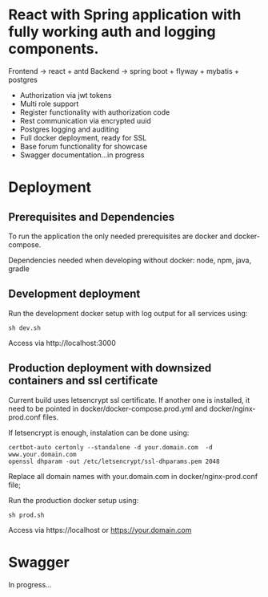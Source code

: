 # React with Spring application with fully working auth and logging components.

Frontend  -> react + antd
Backend   -> spring boot + flyway + mybatis + postgres

- Authorization via jwt tokens
- Multi role support
- Register functionality with authorization code
- Rest communication via encrypted uuid
- Postgres logging and auditing
- Full docker deployment, ready for SSL
- Base forum functionality for showcase
- Swagger documentation...in progress

# Deployment

## Prerequisites and Dependencies

To run the application the only needed prerequisites are docker and docker-compose.

Dependencies needed when developing without docker: node, npm, java, gradle

## Development deployment
Run the development docker setup with log output for all services using:
```
sh dev.sh
```

Access via http://localhost:3000


## Production deployment with downsized containers and ssl certificate

Current build uses letsencrypt ssl certificate. If another one is installed,
it need to be pointed in docker/docker-compose.prod.yml and docker/nginx-prod.conf files.

If letsencrypt is enough, instalation can be done using:

```
certbot-auto certonly --standalone -d your.domain.com  -d www.your.domain.com
openssl dhparam -out /etc/letsencrypt/ssl-dhparams.pem 2048
```

Replace all domain names with your.domain.com in docker/nginx-prod.conf file;

Run the production docker setup using:
```
sh prod.sh
```

Access via https://localhost or https://your.domain.com

# Swagger

In progress...
